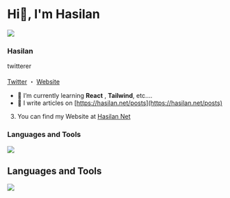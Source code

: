 # Hi👋, I'm Hasilan
<p>
  <img src="https://hasilan.net/wp-content/uploads/2024/07/icon-v1-e1720276485427.png" />
  <h3>Hasilan</h3>
  <p>
  twitterer
  <br>
  <br>
  <a href="https://x.com/Ha4lan">Twitter</a>
  ・
  <a href="https://hasilan.net/">Website</a>
  </p>
</p>

- 🌱 I’m currently learning **React** , **Tailwind**, etc....
- 📝 I write articles on [https://hasilan.net/posts](https://hasilan.net/posts)
3. You can find my Website at [Hasilan Net](https://hasilan.net)

### Languages and Tools
![](https://github-readme-stats.vercel.app/api/top-langs?username=Ha4lan&show_icons=true&locale=en&layout=compact)

## Languages and Tools
![](https://skillicons.dev/icons?i=html,css,js,php,react,express,wordpress,vscode,github)
